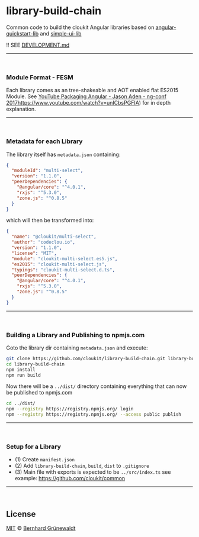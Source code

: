 # library-build-chain

Common code to build the cloukit Angular libraries based on [angular-quickstart-lib](https://github.com/filipesilva/angular-quickstart-lib) and [simple-ui-lib](https://github.com/jasonaden/simple-ui-lib)

:bangbang: SEE [DEVELOPMENT.md](./DEVELOPMENT.md)

-----

&nbsp;

### Module Format - FESM

Each library comes as an tree-shakeable and AOT enabled flat ES2015 Module.
See [YouTube Packaging Angular - Jason Aden - ng-conf 2017]()https://www.youtube.com/watch?v=unICbsPGFIA) for in depth explanation.

-----

&nbsp;

### Metadata for each Library

The library itself has `metadata.json` containing:

```json
{
  "moduleId": "multi-select",
  "version": "1.1.0",
  "peerDependencies": {
    "@angular/core": "^4.0.1",
    "rxjs": "^5.3.0",
    "zone.js": "^0.8.5"
  }
}
```

which will then be transformed into:

```json
{
  "name": "@cloukit/multi-select",
  "author": "codeclou.io",
  "version": "1.1.0",
  "license": "MIT",
  "module": "cloukit-multi-select.es5.js",
  "es2015": "cloukit-multi-select.js",
  "typings": "cloukit-multi-select.d.ts",
  "peerDependencies": {
    "@angular/core": "^4.0.1",
    "rxjs": "^5.3.0",
    "zone.js": "^0.8.5"
  }
}
```

-----

&nbsp;

### Building a Library and Publishing to npmjs.com

Goto the library dir containing `metadata.json` and execute:

```bash
git clone https://github.com/cloukit/library-build-chain.git library-build-chain
cd library-build-chain
npm install
npm run build
```

Now there will be a `../dist/` directory containing everything that can now be published to npmjs.com

```bash
cd ../dist/
npm --registry https://registry.npmjs.org/ login
npm --registry https://registry.npmjs.org/ --access public publish
```
-----

&nbsp;

### Setup for a Library

  * (1) Create `manifest.json`
  * (2) Add `library-build-chain`, `build`, `dist` to `.gitignore`
  * (3) Main file with exports is expected to be `../src/index.ts` see example: https://github.com/cloukit/common

-----

&nbsp;

## License

[MIT](./LICENSE) © [Bernhard Grünewaldt](https://github.com/clouless)

